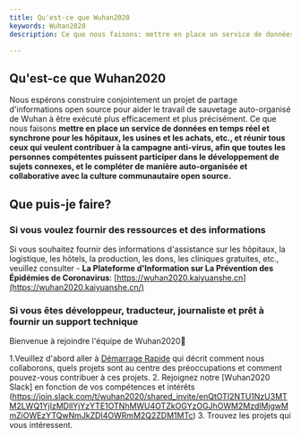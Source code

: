 ```yaml
---
title: Qu'est-ce que Wuhan2020
keywords: Wuhan2020
description: Ce que nous faisons: mettre en place un service de données en temps réel et synchrone pour les hôpitaux, les usines et les achats, etc., et réunir tous ceux qui veulent contribuer à la campagne anti-virus, afin que toutes les personnes compétentes puissent participer dans le développement de sujets connexes, et le compléter de manière auto-organisée et collaborative avec la culture communautaire open source.

---
```

## Qu'est-ce que Wuhan2020

Nous espérons construire conjointement un projet de partage d'informations open source pour aider le travail de sauvetage auto-organisé de Wuhan à être exécuté plus efficacement et plus précisément. Ce que nous faisons **mettre en place un service de données en temps réel et synchrone pour les hôpitaux, les usines et les achats, etc., et réunir tous ceux qui veulent contribuer à la campagne anti-virus, afin que toutes les personnes compétentes puissent participer dans le développement de sujets connexes, et le compléter de manière auto-organisée et collaborative avec la culture communautaire open source.**




## Que puis-je faire?

### Si vous voulez fournir des ressources et des informations

Si vous souhaitez fournir des informations d'assistance sur les hôpitaux, la logistique, les hôtels, la production, les dons, les cliniques gratuites, etc., veuillez consulter - **La Plateforme d'Information sur La Prévention des Épidémies de Coronavirus**: [https://wuhan2020.kaiyuanshe.cn](https://wuhan2020.kaiyuanshe.cn/)


### Si vous êtes développeur, traducteur, journaliste et prêt à fournir un support technique

Bienvenue à rejoindre l'équipe de Wuhan2020👏

1.Veuillez d'abord aller à [Démarrage Rapide](https://wuhan2020.github.io/zh-cn/docs/dev/quickstart.html) qui décrit comment nous collaborons, quels projets sont au centre des préoccupations et comment pouvez-vous contribuer à ces projets.
2. Rejoignez notre [Wuhan2020 Slack] en fonction de vos compétences et intérêts (https://join.slack.com/t/wuhan2020/shared_invite/enQtOTI2NTU1NzU3MTM2LWQ1YjIzMDllYjYzYTE1OTNhMWU4OTZkOGYzOGJhOWM2MzdlMjgwMmZiOWEzYTQwNmJkZDI4OWRmM2Q2ZDM1MTc) 
3. Trouvez les projets qui vous intéressent.



